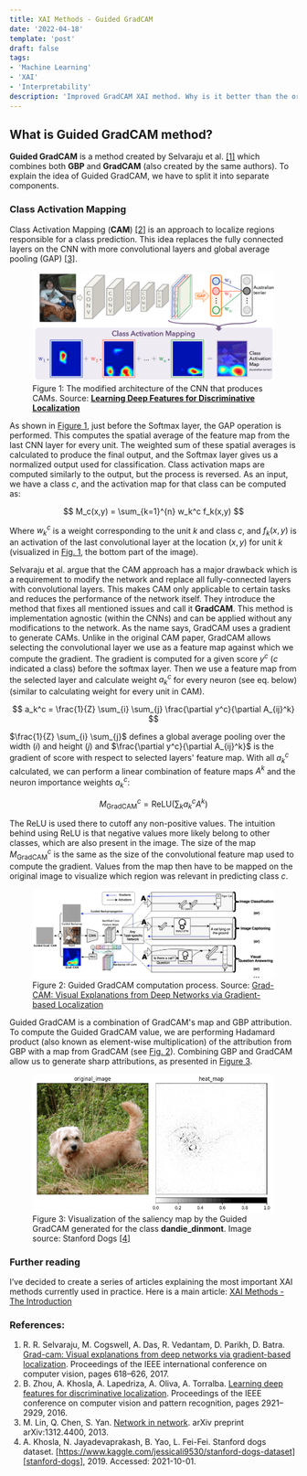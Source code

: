 ```yaml
---
title: XAI Methods - Guided GradCAM
date: '2022-04-18'
template: 'post'
draft: false
tags:
- 'Machine Learning'
- 'XAI'
- 'Interpretability'
description: 'Improved GradCAM XAI method. Why is it better than the original? How the "Guiding" part works?'
---
```


## What is Guided GradCAM method?

__Guided GradCAM__ is a method created by Selvaraju et al. [[1]][selvaraju2017grad] which combines both __GBP__ and __GradCAM__ (also created by the same authors). To explain the idea of Guided GradCAM, we have to split it into separate components.

### Class Activation Mapping

Class Activation Mapping (__CAM__) [[2]][zhou2016learning] is an approach to localize regions responsible for a class prediction. This idea replaces the fully connected layers on the CNN with more convolutional layers and global average pooling (GAP) [[3]][lin2013network].

<figure id="figure-1">
    <img src="cam-structure.png" alt="CAM "/>
    <figcaption>Figure 1: The modified architecture of the CNN that produces CAMs. Source: <a href="https://arxiv.org/abs/1312.4400"><b>Learning Deep Features for Discriminative Localization</b></a></figcaption>
</figure>

As shown in [Figure 1](#figure-1), just before the Softmax layer, the GAP operation is performed. This computes the spatial average of the feature map from the last CNN layer for every unit. The weighted sum of these spatial averages is calculated to produce the final output, and the Softmax layer gives us a normalized output used for classification. Class activation maps are computed similarly to the output, but the process is reversed. As an input, we have a class $c$, and the activation map for that class can be computed as:

$$
M_c(x,y) = \sum_{k=1}^{n} w_k^c f_k(x,y)
$$

Where $w_k^c$ is a weight corresponding to the unit $k$ and class $c$, and $f_k(x,y)$ is an activation of the last convolutional layer at the location $(x,y)$ for unit $k$ (visualized in [Fig. 1](#figure-1), the bottom part of the image).

Selvaraju et al. argue that the CAM approach has a major drawback which is a requirement to modify the network and replace all fully-connected layers with convolutional layers. This makes CAM only applicable to certain tasks and reduces the performance of the network itself. They introduce the method that fixes all mentioned issues and call it __GradCAM__. This method is implementation agnostic (within the CNNs) and can be applied without any modifications to the network. As the name says, GradCAM uses a gradient to generate CAMs. Unlike in the original CAM paper, GradCAM allows selecting the convolutional layer we use as a feature map against which we compute the gradient. The gradient is computed for a given score $y^c$ ($c$ indicated a class) before the softmax layer. Then we use a feature map from the selected layer and calculate weight $a_k^c$ for every neuron (see eq. below) (similar to calculating weight for every unit in CAM).

$$
a_k^c = \frac{1}{Z} \sum_{i} \sum_{j} \frac{\partial y^c}{\partial A_{ij}^k}
$$

$\frac{1}{Z} \sum_{i} \sum_{j}$ defines a global average pooling over the width ($i$) and height ($j$) and $\frac{\partial y^c}{\partial A_{ij}^k}$ is the gradient of score with respect to selected layers' feature map. With all $a_k^c$ calculated, we can perform a linear combination of feature maps $A^k$ and the neuron importance weights $a_k^c$:

$$
M^c_{\text{GradCAM}} = \text{ReLU} \left(\sum_{k} a_k^c A^k \right)
$$

The ReLU is used there to cutoff any non-positive values. The intuition behind using ReLU is that negative values more likely belong to other classes, which are also present in the image. The size of the map $M^c_{\text{GradCAM}}$ is the same as the size of the convolutional feature map used to compute the gradient. Values from the map then have to be mapped on the original image to visualize which region was relevant in predicting class $c$.

<figure id="figure-2">
    <img src="guided-gradcam.png" alt="Guided GradCAM process"/>
    <figcaption>Figure 2: Guided GradCAM computation process. Source: <a href="https://arxiv.org/abs/1610.02391">Grad-CAM: Visual Explanations from Deep Networks via Gradient-based Localization</a></figcaption>
</figure>

Guided GradCAM is a combination of GradCAM's map and GBP attribution. To compute the Guided GradCAM value, we are performing Hadamard product (also known as element-wise multiplication) of the attribution from GBP with a map from GradCAM (see [Fig. 2](#figure-2)). Combining GBP and GradCAM allow us to generate sharp attributions, as presented in [Figure 3](#figure-3).

<figure id="figure-3">
    <img src="501-Dandie_Dinmont-Dandie_Dinmont.png" alt="Guided GradCAM Result"/>
    <figcaption>Figure 3: Visualization of the saliency map by the Guided GradCAM generated for the class <b>dandie_dinmont</b>. Image source: Stanford Dogs <a href="https://www.kaggle.com/jessicali9530/stanford-dogs-dataset">[4]</a></figcaption>
</figure>

### Further reading
I’ve decided to create a series of articles explaining the most important XAI methods currently used in practice. Here is a main article: [XAI Methods - The Introduction](https://erdem.pl/2021/10/xai-methods-the-introduction)

### References:

1. R. R. Selvaraju, M. Cogswell, A. Das, R. Vedantam, D. Parikh, D. Batra. [Grad-cam: Visual explanations from deep networks via gradient-based localization][selvaraju2017grad]. Proceedings of the IEEE international conference on computer vision, pages 618–626, 2017.
2. B. Zhou, A. Khosla, A. Lapedriza, A. Oliva, A. Torralba. [Learning deep features for discriminative localization][zhou2016learning]. Proceedings of the IEEE conference on computer vision and pattern recognition, pages 2921–2929, 2016.
3. M. Lin, Q. Chen, S. Yan. [Network in network][lin2013network]. arXiv preprint arXiv:1312.4400, 2013.
4. A. Khosla, N. Jayadevaprakash, B. Yao, L. Fei-Fei. Stanford dogs dataset. [https://www.kaggle.com/jessicali9530/stanford-dogs-dataset][stanford-dogs], 2019. Accessed: 2021-10-01.

[selvaraju2017grad]: https://arxiv.org/abs/1610.02391
[zhou2016learning]: https://arxiv.org/abs/1512.04150
[lin2013network]: https://arxiv.org/abs/1312.4400
[stanford-dogs]: https://www.kaggle.com/jessicali9530/stanford-dogs-dataset